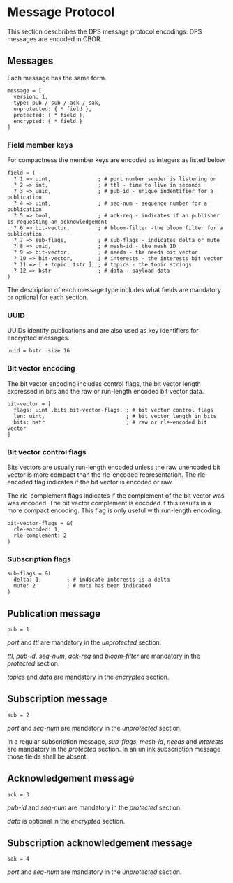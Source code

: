 # Message Protocol
This section descbribes the DPS message protocol encodings. DPS
messages are encoded in CBOR.

## Messages
Each message has the same form.

~~~
message = [
  version: 1,
  type: pub / sub / ack / sak,
  unprotected: { * field },
  protected: { * field },
  encrypted: { * field }
]
~~~

### Field member keys
For compactness the member keys are encoded as integers as listed
below.

~~~
field = (
  ? 1 => uint,               ; # port number sender is listening on
  ? 2 => int,                ; # ttl - time to live in seconds
  ? 3 => uuid,               ; # pub-id - unique indentifier for a publication
  ? 4 => uint,               ; # seq-num - sequence number for a publication
  ? 5 => bool,               ; # ack-req - indicates if an publisher is requesting an acknowledgement
  ? 6 => bit-vector,         ; # bloom-filter -the bloom filter for a publication
  ? 7 => sub-flags,          ; # sub-flags - indicates delta or mute
  ? 8 => uuid,               ; # mesh-id - the mesh ID
  ? 9 => bit-vector,         ; # needs - the needs bit vector
  ? 10 => bit-vector,        ; # interests - the interests bit vector
  ? 11 => [ + topic: tstr ], ; # topics - the topic strings
  ? 12 => bstr               ; # data - payload data
)
~~~

The description of each message type includes what fields are
mandatory or optional for each section.

### UUID
UUIDs identify publications and are also used as key identifiers for
encrypted messages.

~~~
uuid = bstr .size 16
~~~

###  Bit vector encoding
The bit vector encoding includes control flags, the bit vector length
expressed in bits and the raw or run-length encoded bit vector data.

~~~
bit-vector = [
  flags: uint .bits bit-vector-flags, ; # bit vector control flags
  len: uint,                          ; # bit vector length in bits
  bits: bstr                          ; # raw or rle-encoded bit vector
]
~~~

### Bit vector control flags
Bits vectors are usually run-length encoded unless the raw unencoded
bit vector is more compact than the rle-encoded representation. The
rle-encoded flag indicates if the bit vector is encoded or raw.

The rle-complement flags indicates if the complement of the bit vector
was was encoded. The bit vector complement is encoded if this results
in a more compact encoding. This flag is only useful with run-length
encoding.

~~~
bit-vector-flags = &(
  rle-encoded: 1,
  rle-complement: 2
)
~~~

### Subscription flags

~~~
sub-flags = &(
  delta: 1,        ; # indicate interests is a delta
  mute: 2          ; # mute has been indicated
)
~~~

## Publication message

~~~
pub = 1
~~~

*port* and *ttl* are mandatory in the *unprotected* section.

*ttl*, *pub-id*, *seq-num*, *ack-req* and *bloom-filter* are
mandatory in the *protected* section.

*topics* and *data* are mandatory in the *encrypted* section.

## Subscription message

~~~
sub = 2
~~~

*port* and *seq-num* are mandatory in the *unprotected* section.

In a regular subscription message, *sub-flags*, *mesh-id*, *needs*
and *interests* are mandatory in the *protected* section.  In an
unlink subscription message those fields shall be absent.

## Acknowledgement message

~~~
ack = 3
~~~

*pub-id* and *seq-num* are mandatory in the *protected* section.

*data* is optional in the *encrypted* section.

## Subscription acknowledgement message

~~~
sak = 4
~~~

*port* and *seq-num* are mandatory in the *unprotected* section.
